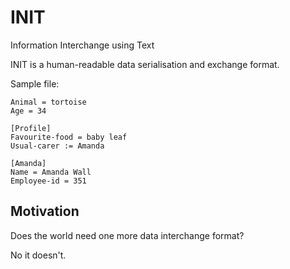 # INIT
Information Interchange using Text

INIT is a human-readable data serialisation and exchange format. 

Sample file:

~~~
Animal = tortoise
Age = 34

[Profile]
Favourite-food = baby leaf
Usual-carer := Amanda

[Amanda]
Name = Amanda Wall
Employee-id = 351
~~~

## Motivation 

Does the world need one more data interchange format?

No it doesn't. 
